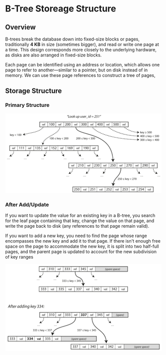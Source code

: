 # B-Tree Storeage Structure

## Overview

B-trees break the database down into fixed-size blocks or pages, traditionally **4 KB** in size (sometimes bigger), and read or write one page at a time.
This design corresponds more closely to the underlying hardware, as disks are also arranged in fixed-size blocks.

Each page can be identified using an address or location, which allows one page to refer to another—similar to a pointer, but on disk instead of in memory.
We can use these page references to construct a tree of pages,

## Storage Structure

### Primary Structure

![](b_tree_storeage_structure/image1.png)

### After Add/Update

If you want to update the value for an existing key in a B-tree, you search for the leaf page containing that key, change the value on that page, and write the page back to disk (any references to that page remain valid).

If you want to add a new key, you need to find the page whose range encompasses the new key and add it to that page.
If there isn't enough free space on the page to accommodate the new key, it is split into two half-full pages, and the parent page is updated to account for the new subdivision of key ranges

![](b_tree_storeage_structure/image2.png)
